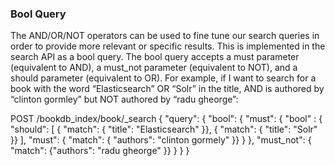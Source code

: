### Bool Query
The AND/OR/NOT operators can be used to fine tune our search queries in order to provide more 
relevant or specific results. This is implemented in the search API as a bool query. 
The bool query accepts a must parameter (equivalent to AND), 
a must_not parameter (equivalent to NOT), and a should parameter (equivalent to OR). 
For example, if I want to search for a book with the word “Elasticsearch” OR “Solr” 
in the title, AND is authored by “clinton gormley” but NOT authored by “radu gheorge”:

POST /bookdb_index/book/_search
{
  "query": {
    "bool": {
      "must": {
        "bool" : { 
          "should": [
            { "match": { "title": "Elasticsearch" }},
            { "match": { "title": "Solr" }} 
          ],
          "must": { "match": { "authors": "clinton gormely" }} 
        }
      },
      "must_not": { "match": {"authors": "radu gheorge" }}
    }
  }
}
